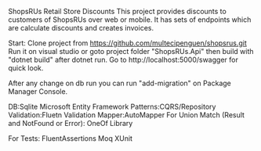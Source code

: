 ShopsRUs Retail Store Discounts
This project provides discounts to customers of ShopsRUs over web or mobile. It has sets of endpoints which are calculate discounts and creates invoices.

Start:
Clone project from https://github.com/multecipenguen/shopsrus.git
Run it on visual studio or goto project folder "ShopsRUs.Api" then build with "dotnet build" after dotnet run.
Go to http://localhost:5000/swagger for quick look.

After any change on db run you can run "add-migration" on Package Manager Console.

DB:Sqlite
Microsoft Entity Framework
Patterns:CQRS/Repository
Validation:Fluetn Validation
Mapper:AutoMapper
For Union Match (Result and NotFound or Error): OneOf Library

For Tests:
	FluentAssertions
	Moq
	XUnit

